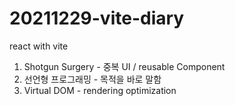 # 20211229-vite-diary

react with vite

1. Shotgun Surgery - 중복 UI / reusable Component
2. 선언형 프로그래밍 - 목적을 바로 말함
3. Virtual DOM - rendering optimization